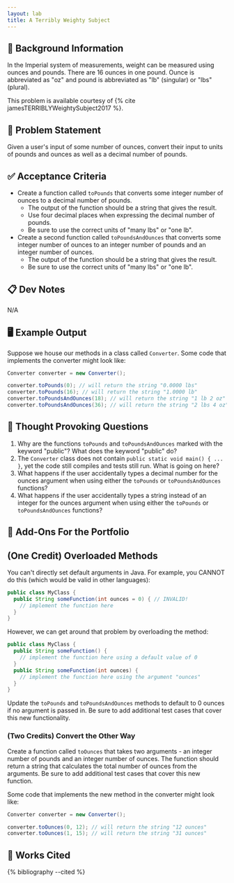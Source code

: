 ```yaml
---
layout: lab
title: A Terribly Weighty Subject
---
```


## 🔖 Background Information

In the Imperial system of measurements, weight can be measured using ounces and pounds. There are 16 ounces in one pound. Ounce is abbreviated as "oz" and pound is abbreviated as "lb" (singular) or "lbs" (plural).

This problem is available courtesy of {% cite jamesTERRIBLYWeightySubject2017 %}.

## 🎯 Problem Statement

Given a user's input of some number of ounces, convert their input to units of pounds and ounces as well as a decimal number of pounds.

## ✅ Acceptance Criteria

* Create a function called `toPounds` that converts some integer number of ounces to a decimal number of pounds.
  * The output of the function should be a string that gives the result.
  * Use four decimal places when expressing the decimal number of pounds.
  * Be sure to use the correct units of "many lbs" or "one lb".
* Create a second function called `toPoundsAndOunces` that converts some integer number of ounces to an integer number of pounds and an integer number of ounces.
  * The output of the function should be a string that gives the result.
  * Be sure to use the correct units of "many lbs" or "one lb".

## 📋 Dev Notes

N/A

## 🖥️ Example Output

Suppose we house our methods in a class called `Converter`. Some code that implements the converter might look like:

```java
Converter converter = new Converter();

converter.toPounds(0); // will return the string "0.0000 lbs"
converter.toPounds(16); // will return the string "1.0000 lb"
converter.toPoundsAndOunces(18); // will return the string "1 lb 2 oz"
converter.toPoundsAndOunces(36); // will return the string "2 lbs 4 oz"
```

## 📝 Thought Provoking Questions

1. Why are the functions `toPounds` and `toPoundsAndOunces` marked with the keyword "public"? What does the keyword "public" do?
2. The `Converter` class does not contain `public static void main() { ... }`, yet the code still compiles and tests still run. What is going on here?
3. What happens if the user accidentally types a decimal number for the ounces argument when using either the `toPounds` or `toPoundsAndOunces` functions?
4. What happens if the user accidentally types a string instead of an integer for the ounces argument when using either the `toPounds` or `toPoundsAndOunces` functions?

## 💼 Add-Ons For the Portfolio

## (One Credit) Overloaded Methods

You can't directly set default arguments in Java. For example, you CANNOT do this (which would be valid in other languages):

```java
public class MyClass {
  public String someFunction(int ounces = 0) { // INVALID!
    // implement the function here
  }
}
```

However, we can get around that problem by overloading the method:

```java
public class MyClass {
  public String someFunction() {
    // implement the function here using a default value of 0
  }
  public String someFunction(int ounces) {
    // implement the function here using the argument "ounces"
  }
}
```

Update the `toPounds` and `toPoundsAndOunces` methods to default to 0 ounces if no argument is passed in. Be sure to add additional test cases that cover this new functionality.

### (Two Credits) Convert the Other Way

Create a function called `toOunces` that takes two arguments - an integer number of pounds and an integer number of ounces. The function should return a string that calculates the total number of ounces from the arguments. Be sure to add additional test cases that cover this new function.

Some code that implements the new method in the converter might look like:

```java
Converter converter = new Converter();

converter.toOunces(0, 12); // will return the string "12 ounces"
converter.toOunces(1, 15); // will return the string "31 ounces"
```

## 📘 Works Cited

{% bibliography --cited %}
